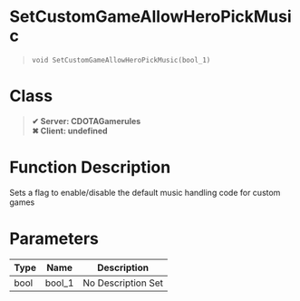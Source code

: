 # SetCustomGameAllowHeroPickMusic
> `void SetCustomGameAllowHeroPickMusic(bool_1)`
# Class
> __✔ Server: CDOTAGamerules__  
> __✖ Client: undefined__  
# Function Description
Sets a flag to enable/disable the default music handling code for custom games
# Parameters
Type|Name|Description
--|--|--
bool|bool_1|No Description Set
